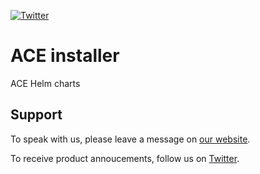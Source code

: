[![Twitter](https://img.shields.io/twitter/follow/appscodehq.svg?style=social&logo=twitter&label=Follow)](https://twitter.com/intent/follow?screen_name=AppsCodeHQ)

# ACE installer

ACE Helm charts

## Support

To speak with us, please leave a message on [our website](https://appscode.com/contact/).

To receive product annoucements, follow us on [Twitter](https://twitter.com/AppsCodeHQ).
